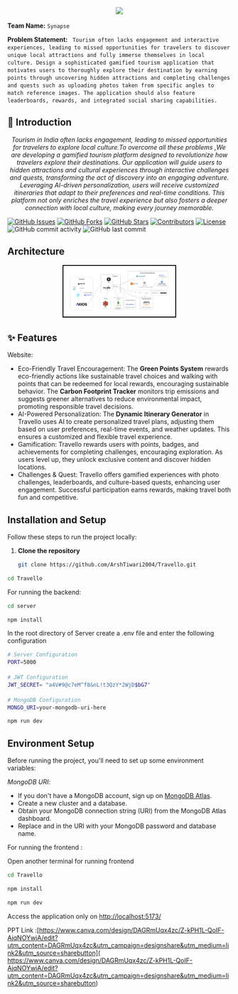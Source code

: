 <p align="center">
  <img src="https://readme-typing-svg.demolab.com/?lines=Welcome+to+Travello+,+let's+discover+the+world+together;&center=true&color=0066FF&width=1000&height=70">
</p>

**Team Name:** `Synapse`

**Problem Statement:** ` Tourism often lacks engagement and interactive experiences, leading to missed opportunities for travelers to discover unique local attractions and fully immerse themselves in local culture. Design a sophisticated gamified tourism application that motivates users to thoroughly explore their destination by earning points through uncovering hidden attractions and completing challenges and quests such as uploading photos taken from specific angles to match reference images. The application should also feature leaderboards, rewards, and integrated social sharing capabilities.`

## 📜 Introduction

<p align="center"><em>Tourism in India often lacks engagement, leading to missed opportunities for travelers to explore local culture.To overcome all these problems ,We are developing a gamified tourism platform designed to revolutionize how travelers explore their destinations. Our application will guide users to hidden attractions and cultural experiences through interactive challenges and quests, transforming the act of discovery into an engaging adventure. Leveraging AI-driven personalization, users will receive customized itineraries that adapt to their preferences and real-time conditions. This platform not only enriches the travel experience but also fosters a deeper connection with local culture, making every journey memorable.</em></p>




[![GitHub Issues](https://img.shields.io/github/issues/ArshTiwari2004/Travello_project)](https://github.com/ArshTiwari2004/Travello_project/issues)
[![GitHub Forks](https://img.shields.io/github/forks/ArshTiwari2004/Travello_project)](https://github.com/ArshTiwari2004/Travello_project/network)
[![GitHub Stars](https://img.shields.io/github/stars/ArshTiwari2004/Travello_project)](https://github.com/ArshTiwari2004/Travello_project/stargazers)
[![Contributors](https://img.shields.io/github/contributors/ArshTiwari2004/Travello_project)](https://github.com/ArshTiwari2004/Travello_project/graphs/contributors)
[![License](https://img.shields.io/github/license/ArshTiwari2004/Travello_project)](LICENSE)
![GitHub commit activity](https://img.shields.io/github/commit-activity/m/ArshTiwari2004/Travello_project)
![GitHub last commit](https://img.shields.io/github/last-commit/ArshTiwari2004/Travello_project)

## Architecture


<p align="center">
  <img src="Architecture.png" alt="Architecture Diagram" style="border: 2px solid #000; max-width: 50%; height: auto;">
</p>


## ✨ Features

Website:
- Eco-Friendly Travel Encouragement: The **Green Points System** rewards eco-friendly actions like sustainable travel choices and walking with points that can be redeemed for local rewards, encouraging sustainable behavior. The **Carbon Footprint Tracker** monitors trip emissions and suggests greener alternatives to reduce environmental impact, promoting responsible travel decisions.
- AI-Powered Personalization: The **Dynamic Itinerary Generator** in Travello uses AI to create personalized travel plans, adjusting them based on user preferences, real-time events, and weather updates. This ensures a customized and flexible travel experience.
- Gamification: Travello rewards users with points, badges, and achievements for completing challenges, encouraging exploration. As users level up, they unlock exclusive content and discover hidden locations.
- Challenges & Quest: Travello offers gamified experiences with photo challenges, leaderboards, and culture-based quests, enhancing user engagement. Successful participation earns rewards, making travel both fun and competitive.









## Installation and Setup

Follow these steps to run the project locally:

1. **Clone the repository**
   ```bash
   git clone https://github.com/ArshTiwari2004/Travello.git
   ```
```bash
cd Travello
```
For running the backend:


```bash
cd server
```

```bash
npm install
```
In the root directory of Server create a .env file and enter the following configuration

```bash
# Server Configuration
PORT=5000

# JWT Configuration
JWT_SECRET= "a4V#9@c7eM^f8&nL!t3QzY*2WjD$bG7"

# MongoDB Configuration
MONGO_URI=your-mongodb-uri-here
```
```bash
npm run dev
```

## Environment Setup

Before running the project, you'll need to set up some environment variables:

 *MongoDB URI*: 
   - If you don't have a MongoDB account, sign up on [MongoDB Atlas](https://www.mongodb.com/cloud/atlas).
   - Create a new cluster and a database.
   - Obtain your MongoDB connection string (URI) from the MongoDB Atlas dashboard.
   - Replace <password> and <dbname> in the URI with your MongoDB password and database name.




For running the frontend :

Open another terminal for running frontend

```bash
cd Travello
```
```bash
npm install
```
```bash
npm run dev
```


Access the application only on [http://localhost:5173/](http://localhost:5173/)

PPT Link :[https://www.canva.com/design/DAGRmUqx4zc/Z-kPH1L-QoIF-AjqNOYwjA/edit?utm_content=DAGRmUqx4zc&utm_campaign=designshare&utm_medium=link2&utm_source=sharebutton](
https://www.canva.com/design/DAGRmUqx4zc/Z-kPH1L-QoIF-AjqNOYwjA/edit?utm_content=DAGRmUqx4zc&utm_campaign=designshare&utm_medium=link2&utm_source=sharebutton)


















